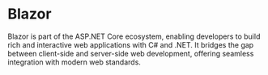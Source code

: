 # Blazor
Blazor is part of the ASP.NET Core ecosystem, enabling developers to build rich and interactive web applications with C# and .NET. It bridges the gap between client-side and server-side web development, offering seamless integration with modern web standards.
